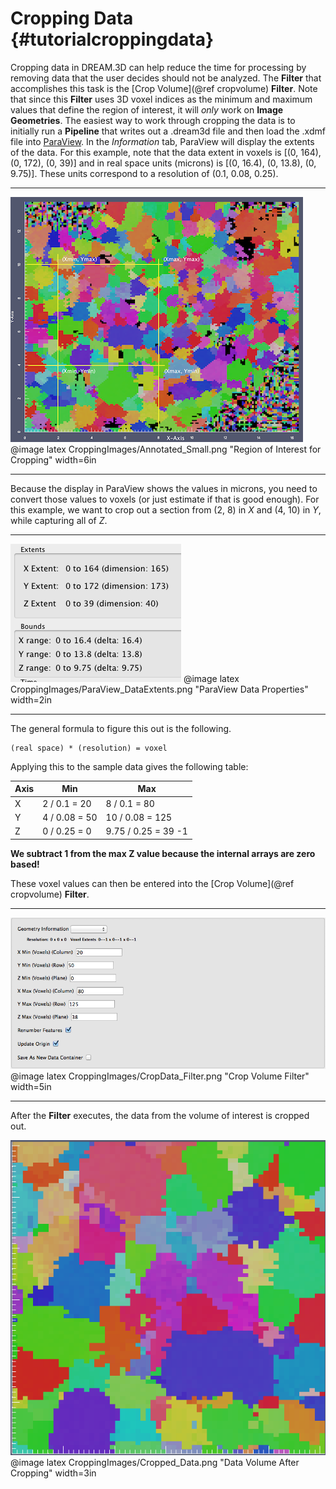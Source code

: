 Cropping Data {#tutorialcroppingdata}
========

Cropping data in DREAM.3D can help reduce the time for processing by removing data that the user decides should not be analyzed. The **Filter** that accomplishes this task is the [Crop Volume](@ref cropvolume) **Filter**. Note that since this **Filter** uses 3D voxel indices as the minimum and maximum values that define the region of interest, it will _only_ work on **Image Geometries**. The easiest way to work through cropping the data is to initially run a **Pipeline** that writes out a .dream3d file and then load the .xdmf file into [ParaView](http://www.paraview.org). In the _Information_ tab, ParaView will display the extents of the data. For this example, note that the data extent in voxels is [(0, 164), (0, 172), (0, 39)] and in real space units (microns) is [(0, 16.4), (0, 13.8), (0, 9.75)]. These units correspond to a resolution of (0.1, 0.08, 0.25).

-----

![Region of Interest for Cropping](CroppingImages/Annotated_Small.png)
@image latex CroppingImages/Annotated_Small.png "Region of Interest for Cropping" width=6in

-----

 Because the display in ParaView shows the values in microns, you need to convert those values to voxels (or just estimate if that is good enough). For this example, we want to crop out a section from (2, 8) in *X* and (4, 10) in *Y*, while capturing all of *Z*.

-------

![ParaView Data Properties](CroppingImages/ParaView_DataExtents.png)
@image latex CroppingImages/ParaView_DataExtents.png "ParaView Data Properties" width=2in

------

The general formula to figure this out is the following.

    (real space) * (resolution) = voxel

Applying this to the sample data gives the following table:

| Axis | Min | Max |
|---------|-----|-----|
| X | 2 / 0.1 = 20 | 8 / 0.1 = 80 |
| Y | 4 / 0.08 = 50 | 10 / 0.08 = 125 |
| Z | 0 / 0.25 = 0 | 9.75 / 0.25 = 39 -1 |

**We subtract 1 from the max Z value because the internal arrays are zero based!**

These voxel values can then be entered into the [Crop Volume](@ref cropvolume) **Filter**.

------

![Crop Volume Filter](CroppingImages/CropData_Filter.png)
@image latex CroppingImages/CropData_Filter.png "Crop Volume Filter" width=5in

------

After the **Filter** executes, the data from the volume of interest is cropped out.


![Data Volume After Cropping](CroppingImages/Cropped_Data.png)
@image latex CroppingImages/Cropped_Data.png "Data Volume After Cropping" width=3in

